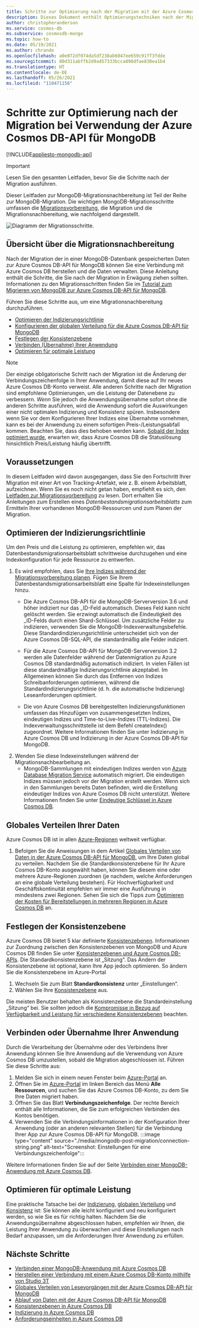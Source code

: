 ```yaml
---
title: Schritte zur Optimierung nach der Migration mit der Azure Cosmos DB-API für MongoDB
description: Dieses Dokument enthält Optimierungstechniken nach der Migration von MongoDB zur Azure Cosmos DB-API für MongoDB.
author: christopheranderson
ms.service: cosmos-db
ms.subservice: cosmosdb-mongo
ms.topic: how-to
ms.date: 05/19/2021
ms.author: chrande
ms.openlocfilehash: a0e072df074da5df238ab6047ee659c91ff3fdde
ms.sourcegitcommit: 80d311abffb2d9a457333bcca898dfae830ea1b4
ms.translationtype: HT
ms.contentlocale: de-DE
ms.lasthandoff: 05/26/2021
ms.locfileid: "110471156"
---
```

# <a name="post-migration-optimization-steps-when-using-azure-cosmos-dbs-api-for-mongodb"></a>Schritte zur Optimierung nach der Migration bei Verwendung der Azure Cosmos DB-API für MongoDB
[!INCLUDE[appliesto-mongodb-api](includes/appliesto-mongodb-api.md)]

> [!IMPORTANT]  
> Lesen Sie den gesamten Leitfaden, bevor Sie die Schritte nach der Migration ausführen.
>

Dieser Leitfaden zur MongoDB-Migrationsnachbereitung ist Teil der Reihe zur MongoDB-Migration. Die wichtigen MongoDB-Migrationsschritte umfassen die [Migrationsvorbereitung](mongodb-pre-migration.md), die Migration und die Migrationsnachbereitung, wie nachfolgend dargestellt.

![Diagramm der Migrationsschritte.](./media/mongodb-pre-migration/overall-migration-steps.png)

## <a name="overview-of-post-migration"></a>Übersicht über die Migrationsnachbereitung

Nach der Migration der in einer MongoDB-Datenbank gespeicherten Daten zur Azure Cosmos DB-API für MongoDB können Sie eine Verbindung mit Azure Cosmos DB herstellen und die Daten verwalten. Diese Anleitung enthält die Schritte, die Sie nach der Migration in Erwägung ziehen sollten. Informationen zu den Migrationsschritten finden Sie im [Tutorial zum Migrieren von MongoDB zur Azure Cosmos DB-API für MongoDB](../dms/tutorial-mongodb-cosmos-db.md).

Führen Sie diese Schritte aus, um eine Migrationsnachbereitung durchzuführen.

- [Optimieren der Indizierungsrichtlinie](#optimize-the-indexing-policy)
- [Konfigurieren der globalen Verteilung für die Azure Cosmos DB-API für MongoDB](#globally-distribute-your-data)
- [Festlegen der Konsistenzebene](#set-consistency-level)
- [Verbinden (Übernahme) Ihrer Anwendung](#connect-or-cutover-your-application)
- [Optimieren für optimale Leistung](#tune-for-optimal-performance)

> [!NOTE]
> Der einzige obligatorische Schritt nach der Migration ist die Änderung der Verbindungszeichenfolge in Ihrer Anwendung, damit diese auf Ihr neues Azure Cosmos DB-Konto verweist. Alle anderen Schritte nach der Migration sind empfohlene Optimierungen, um die Leistung der Datenebene zu verbessern. *Wenn* Sie jedoch die Anwendungsübernahme sofort ohne die anderen Schritte ausführen, wird die Anwendung sofort die Auswirkungen einer nicht optimalen Indizierung und Konsistenz spüren. Insbesondere wenn Sie vor dem Konfigurieren Ihrer Indizes eine Übernahme vornehmen, kann es bei der Anwendung zu einem sofortigen Preis-/Leistungsabfall kommen. Beachten Sie, dass dies behoben werden kann. [Sobald der Index optimiert wurde](#optimize-the-indexing-policy), erwarten wir, dass Azure Cosmos DB die Statuslösung hinsichtlich Preis/Leistung häufig  übertrifft.
>

## <a name="pre-requisites"></a>Voraussetzungen

In diesem Leitfaden wird davon ausgegangen, dass Sie den Fortschritt Ihrer Migration mit einer Art von Tracking-Artefakt, wie z. B. einem Arbeitsblatt, aufzeichnen. Wenn Sie es noch nicht getan haben, empfiehlt es sich, den [Leitfaden zur Migrationsvorbereitung](mongodb-pre-migration.md) zu lesen. Dort erhalten Sie Anleitungen zum Erstellen eines *Datenbestandsmigrationsarbeitsblatts* zum Ermitteln Ihrer vorhandenen MongoDB-Ressourcen und zum Planen der Migration.

## <a name="optimize-the-indexing-policy"></a>Optimieren der Indizierungsrichtlinie

Um den Preis und die Leistung zu optimieren, empfehlen wir, das Datenbestandsmigrationsarbeitsblatt schrittweise durchzugehen und eine Indexkonfiguration für jede Ressource zu entwerfen. 
1. Es wird empfohlen, dass Sie [Ihre Indizes während der Migrationsvorbereitung planen](mongodb-pre-migration.md#post-migration). Fügen Sie Ihrem Datenbestandsmigrationsarbeitsblatt eine Spalte für Indexeinstellungen hinzu. 
   * Die Azure Cosmos DB-API für die MongoDB-Serverversion 3.6 und höher indiziert nur das _ID-Feld automatisch. Dieses Feld kann nicht gelöscht werden. Sie erzwingt automatisch die Eindeutigkeit des _ID-Felds durch einen Shard-Schlüssel. Um zusätzliche Felder zu indizieren, verwenden Sie die MongoDB-Indexverwaltungsbefehle. Diese Standardindizierungsrichtlinie unterscheidet sich von der Azure Cosmos DB-SQL-API, die standardmäßig alle Felder indiziert.

   * Für die Azure Cosmos DB-API für MongoDB-Serverversion 3.2 werden alle Datenfelder während der Datenmigration zu Azure Cosmos DB standardmäßig automatisch indiziert. In vielen Fällen ist diese standardmäßige Indizierungsrichtlinie akzeptabel. Im Allgemeinen können Sie durch das Entfernen von Indizes Schreibanforderungen optimieren, während die Standardindizierungsrichtlinie (d. h. die automatische Indizierung) Leseanforderungen optimiert.

   * Die von Azure Cosmos DB bereitgestellten Indizierungsfunktionen umfassen das Hinzufügen von zusammengesetzten Indizes, eindeutigen Indizes und Time-to-Live-Indizes (TTL-Indizes). Die Indexverwaltungsschnittstelle ist dem Befehl createIndex() zugeordnet. Weitere Informationen finden Sie unter Indizierung in Azure Cosmos DB und Indizierung in der Azure Cosmos DB-API für MongoDB.
2. Wenden Sie diese Indexeinstellungen während der Migrationsnachbearbeitung an.
   * MongoDB-Sammlungen mit eindeutigen Indizes werden von [Azure Database Migration Service](../dms/tutorial-mongodb-cosmos-db.md) automatisch migriert. Die eindeutigen Indizes müssen jedoch vor der Migration erstellt werden. Wenn sich in den Sammlungen bereits Daten befinden, wird die Erstellung eindeutiger Indizes von Azure Cosmos DB nicht unterstützt. Weitere Informationen finden Sie unter [Eindeutige Schlüssel in Azure Cosmos DB](unique-keys.md).

## <a name="globally-distribute-your-data"></a>Globales Verteilen Ihrer Daten

Azure Cosmos DB ist in allen [Azure-Regionen](https://azure.microsoft.com/regions/#services) weltweit verfügbar. 
1. Befolgen Sie die Anweisungen in dem Artikel [Globales Verteilen von Daten in der Azure Cosmos DB-API für MongoDB](tutorial-global-distribution-mongodb.md), um Ihre Daten global zu verteilen. Nachdem Sie die Standardkonsistenzebene für Ihr Azure Cosmos DB-Konto ausgewählt haben, können Sie diesem eine oder mehrere Azure-Regionen zuordnen (je nachdem, welche Anforderungen an eine globale Verteilung bestehen). Für Hochverfügbarkeit und Geschäftskontinuität empfehlen wir immer eine Ausführung in mindestens zwei Regionen. Sehen Sie sich die Tipps zum [Optimieren der Kosten für Bereitstellungen in mehreren Regionen in Azure Cosmos DB](optimize-cost-regions.md) an.

## <a name="set-consistency-level"></a>Festlegen der Konsistenzebene

Azure Cosmos DB bietet 5 klar definierte [Konsistenzebenen](consistency-levels.md). Informationen zur Zuordnung zwischen den Konsistenzebenen von MongoDB und Azure Cosmos DB finden Sie unter [Konsistenzebenen und Azure Cosmos DB-APIs](./consistency-levels.md). Die Standardkonsistenzebene ist „Sitzung“. Das Ändern der Konsistenzebene ist optional, kann Ihre App jedoch optimieren. So ändern Sie die Konsistenzebene im Azure-Portal

1. Wechseln Sie zum Blatt **Standardkonsistenz** unter „Einstellungen“.
2. Wählen Sie Ihre [Konsistenzebene](consistency-levels.md) aus.

Die meisten Benutzer behalten als Konsistenzebene die Standardeinstellung „Sitzung“ bei. Sie sollten jedoch die [Kompromisse in Bezug auf Verfügbarkeit und Leistung für verschiedene Konsistenzebenen](./consistency-levels.md) beachten.

## <a name="connect-or-cutover-your-application"></a>Verbinden oder Übernahme Ihrer Anwendung

Durch die Verarbeitung der Übernahme oder des Verbindens Ihrer Anwendung können Sie Ihre Anwendung auf die Verwendung von Azure Cosmos DB umzustellen, sobald die Migration abgeschlossen ist. Führen Sie diese Schritte aus:

1. Melden Sie sich in einem neuen Fenster beim [Azure-Portal](https://www.portal.azure.com/) an.
2. Öffnen Sie im [Azure-Portal](https://www.portal.azure.com/) im linken Bereich das Menü **Alle Ressourcen**, und suchen Sie das Azure Cosmos DB-Konto, zu dem Sie Ihre Daten migriert haben.
3. Öffnen Sie das Blatt **Verbindungszeichenfolge**. Der rechte Bereich enthält alle Informationen, die Sie zum erfolgreichen Verbinden des Kontos benötigen.
4. Verwenden Sie die Verbindungsinformationen in der Konfiguration Ihrer Anwendung (oder an anderen relevanten Stellen) für die Verbindung Ihrer App zur Azure Cosmos DB-API für MongoDB.
:::image type="content" source="./media/mongodb-post-migration/connection-string.png" alt-text="Screenshot: Einstellungen für eine Verbindungszeichenfolge":::

Weitere Informationen finden Sie auf der Seite [Verbinden einer MongoDB-Anwendung mit Azure Cosmos DB](connect-mongodb-account.md).

## <a name="tune-for-optimal-performance"></a>Optimieren für optimale Leistung

Eine praktische Tatsache bei der [Indizierung](#optimize-the-indexing-policy), [globalen Verteilung](#globally-distribute-your-data) und [Konsistenz](#set-consistency-level) ist: Sie können alle leicht konfiguriert und neu konfiguriert werden, so wie Sie es für richtig halten. Nachdem Sie die Anwendungsübernahme abgeschlossen haben, empfehlen wir Ihnen, die Leistung Ihrer Anwendung zu überwachen und diese Einstellungen nach Bedarf anzupassen, um die Anforderungen Ihrer Anwendung zu erfüllen.

## <a name="next-steps"></a>Nächste Schritte

* [Verbinden einer MongoDB-Anwendung mit Azure Cosmos DB](connect-mongodb-account.md)
* [Herstellen einer Verbindung mit einem Azure Cosmos DB-Konto mithilfe von Studio 3T](mongodb-mongochef.md)
* [Globales Verteilen von Lesevorgängen mit der Azure Cosmos DB-API für MongoDB](mongodb-readpreference.md)
* [Ablauf von Daten mit der Azure Cosmos DB-API für MongoDB](mongodb-time-to-live.md)
* [Konsistenzebenen in Azure Cosmos DB](consistency-levels.md)
* [Indizierung in Azure Cosmos DB](index-overview.md)
* [Anforderungseinheiten in Azure Cosmos DB](request-units.md)